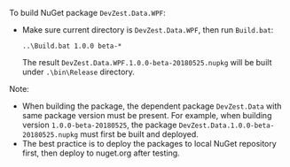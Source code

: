 To build NuGet package `DevZest.Data.WPF`:

- Make sure current directory is `DevZest.Data.WPF`, then run `Build.bat`:
 
  ```
  ..\Build.bat 1.0.0 beta-*
  ```
  The result `DevZest.Data.WPF.1.0.0-beta-20180525.nupkg` will be built under `.\bin\Release` directory.

Note: 
- When building the package, the dependent package `DevZest.Data` with same package version must be present. For example, when building version
`1.0.0-beta-20180525`, the package `DevZest.Data.1.0.0-beta-20180525.nupkg` must first be built and deployed.
- The best practice is to deploy the packages to local NuGet repository first, then deploy to nuget.org after testing.
